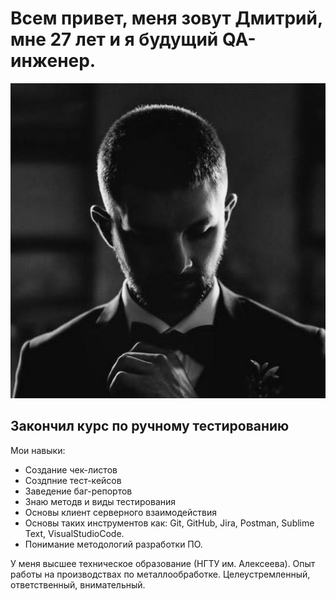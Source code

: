 # Всем привет, меня зовут Дмитрий, мне 27 лет и я будущий QA-инженер.

![Мое фото](https://github.com/DmitryBolushev3003/My-resume/blob/765764bf8f35e09051cd623ec8d3ceb196f4e083/photo_2023-03-26_14-30-44.jpg)

## Закончил курс по ручному тестированию

Мои навыки:

* Создание чек-листов
* Создпние тест-кейсов
* Заведение баг-репортов
* Знаю методв и виды тестирования
* Основы клиент серверного взаимодействия
*  Основы таких инструментов как: Git, GitHub, Jira, Postman, Sublime Text, VisualStudioCode.
*  Понимание методологий разработки ПО.

У меня высшее техническое образование (НГТУ им. Алексеева). Опыт работы на производствах по металлообработке.
Целеустремленный, ответственный, внимательный.


